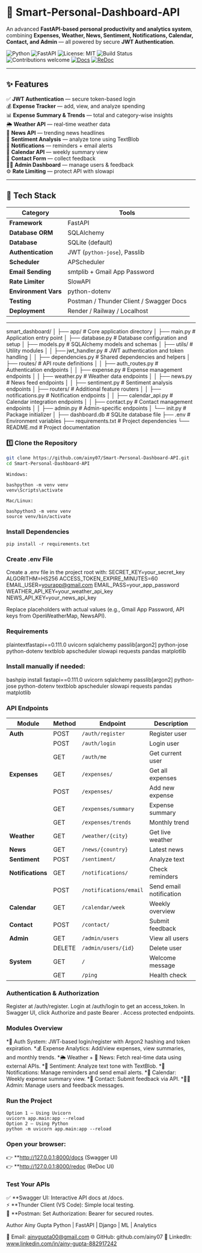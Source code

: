 # 🚀 Smart-Personal-Dashboard-API

An advanced **FastAPI-based personal productivity and analytics system**, combining **Expenses, Weather, News, Sentiment, Notifications, Calendar, Contact, and Admin** — all powered by secure **JWT Authentication**.

![Python](https://img.shields.io/badge/Python-3.10%2B-blue?logo=python)
![FastAPI](https://img.shields.io/badge/FastAPI-0.111.0-009688?logo=fastapi)
![License: MIT](https://img.shields.io/badge/License-MIT-yellow.svg)
![Build Status](https://img.shields.io/badge/Build-Passing-brightgreen)
![Contributions welcome](https://img.shields.io/badge/Contributions-welcome-orange.svg)
[![Docs](https://img.shields.io/badge/API%20Docs-Swagger%20UI-blue)](http://127.0.0.1:8000/docs)
[![ReDoc](https://img.shields.io/badge/API%20Docs-ReDoc-red)](http://127.0.0.1:8000/redoc)

---

## ✨ Features

✅ **JWT Authentication** — secure token-based login  
💰 **Expense Tracker** — add, view, and analyze spending  
📊 **Expense Summary & Trends** — total and category-wise insights  
🌦️ **Weather API** — real-time weather data  
📰 **News API** — trending news headlines  
💬 **Sentiment Analysis** — analyze tone using TextBlob  
🔔 **Notifications** — reminders + email alerts  
📅 **Calendar API** — weekly summary view  
💌 **Contact Form** — collect feedback  
👩‍💼 **Admin Dashboard** — manage users & feedback  
⚙️ **Rate Limiting** — protect API with slowapi  

---

## 🧰 Tech Stack

| Category | Tools |
|-----------|-------|
| **Framework** | FastAPI |
| **Database ORM** | SQLAlchemy |
| **Database** | SQLite (default) |
| **Authentication** | JWT (`python-jose`), Passlib |
| **Scheduler** | APScheduler |
| **Email Sending** | smtplib + Gmail App Password |
| **Rate Limiter** | SlowAPI |
| **Environment Vars** | python-dotenv |
| **Testing** | Postman / Thunder Client / Swagger Docs |
| **Deployment** | Render / Railway / Localhost |

---
smart_dashboard/
│
├── app/                        # Core application directory
│   ├── main.py                 # Application entry point
│   ├── database.py             # Database configuration and setup
│   ├── models.py               # SQLAlchemy models and schemas
│   ├── utils/                  # Utility modules
│   │   ├── jwt_handler.py      # JWT authentication and token handling
│   │   ├── dependencies.py     # Shared dependencies and helpers
│   ├── routes/                 # API route definitions
│   │   ├── auth_routes.py      # Authentication endpoints
│   │   ├── expense.py          # Expense management endpoints
│   │   ├── weather.py          # Weather data endpoints
│   │   ├── news.py             # News feed endpoints
│   │   ├── sentiment.py        # Sentiment analysis endpoints
│   ├── routers/                # Additional feature routers
│   │   ├── notifications.py    # Notification endpoints
│   │   ├── calendar_api.py     # Calendar integration endpoints
│   │   ├── contact.py          # Contact management endpoints
│   │   ├── admin.py            # Admin-specific endpoints
│   └── init.py             # Package initializer
│
├── dashboard.db                # SQLite database file
├── .env                        # Environment variables
├── requirements.txt            # Project dependencies
└── README.md                   # Project documentation


### 1️⃣ Clone the Repository
```bash
git clone https://github.com/ainy07/Smart-Personal-Dashboard-API.git
cd Smart-Personal-Dashboard-API
```
```
Windows:

bashpython -m venv venv
venv\Scripts\activate
```

```
Mac/Linux:

bashpython3 -m venv venv
source venv/bin/activate
```
### Install Dependencies
```
pip install -r requirements.txt
```
### Create .env File
Create a .env file in the project root with:
SECRET_KEY=your_secret_key
ALGORITHM=HS256
ACCESS_TOKEN_EXPIRE_MINUTES=60
EMAIL_USER=yourapp@gmail.com
EMAIL_PASS=your_app_password
WEATHER_API_KEY=your_weather_api_key
NEWS_API_KEY=your_news_api_key


Replace placeholders with actual values (e.g., Gmail App Password, API keys from OpenWeatherMap, NewsAPI).

### Requirements
plaintextfastapi==0.111.0
uvicorn
sqlalchemy
passlib[argon2]
python-jose
python-dotenv
textblob
apscheduler
slowapi
requests
pandas
matplotlib
### Install manually if needed:
bashpip install fastapi==0.111.0 uvicorn sqlalchemy passlib[argon2] python-jose python-dotenv textblob apscheduler slowapi requests pandas matplotlib
### API Endpoints

| Module            | Method | Endpoint               | Description             |
| ----------------- | ------ | ---------------------- | ----------------------- |
| **Auth**          | POST   | `/auth/register`       | Register user           |
|                   | POST   | `/auth/login`          | Login user              |
|                   | GET    | `/auth/me`             | Get current user        |
| **Expenses**      | GET    | `/expenses/`           | Get all expenses        |
|                   | POST   | `/expenses/`           | Add new expense         |
|                   | GET    | `/expenses/summary`    | Expense summary         |
|                   | GET    | `/expenses/trends`     | Monthly trend           |
| **Weather**       | GET    | `/weather/{city}`      | Get live weather        |
| **News**          | GET    | `/news/{country}`      | Latest news             |
| **Sentiment**     | POST   | `/sentiment/`          | Analyze text            |
| **Notifications** | GET    | `/notifications/`      | Check reminders         |
|                   | POST   | `/notifications/email` | Send email notification |
| **Calendar**      | GET    | `/calendar/week`       | Weekly overview         |
| **Contact**       | POST   | `/contact/`            | Submit feedback         |
| **Admin**         | GET    | `/admin/users`         | View all users          |
|                   | DELETE | `/admin/users/{id}`    | Delete user             |
| **System**        | GET    | `/`                    | Welcome message         |
|                   | GET    | `/ping`                | Health check            |

### Authentication & Authorization
Register at /auth/register.
Login at /auth/login to get an access_token.
In Swagger UI, click Authorize and paste Bearer <token>.
Access protected endpoints.

### Modules Overview

*🔐 Auth System: JWT-based login/register with Argon2 hashing and token expiration.
*💰 Expense Analytics: Add/view expenses, view summaries, and monthly trends.
*🌦 Weather + 📰 News: Fetch real-time data using external APIs.
*💬 Sentiment: Analyze text tone with TextBlob.
*🔔 Notifications: Manage reminders and send email alerts.
*📅 Calendar: Weekly expense summary view.
*💌 Contact: Submit feedback via API.
*👩‍💼 Admin: Manage users and feedback messages.

### Run the Project
```
Option 1 — Using Uvicorn
uvicorn app.main:app --reload
Option 2 — Using Python
python -m uvicorn app.main:app --reload
```
### Open your browser:

👉 **http://127.0.0.1:8000/docs (Swagger UI)  
👉 **http://127.0.0.1:8000/redoc (ReDoc UI)

### Test Your APIs

✅ **Swagger UI: Interactive API docs at /docs.  
⚡ **Thunder Client (VS Code): Simple local testing.  
🧰 **Postman: Set Authorization: Bearer <token> for secured routes.

Author
Ainy Gupta
Python | FastAPI | Django | ML | Analytics

📧 Email: ainygupta00@gmail.com
🌐 GitHub: github.com/ainy07
💼 LinkedIn: www.linkedin.com/in/ainy-gupta-882917242
